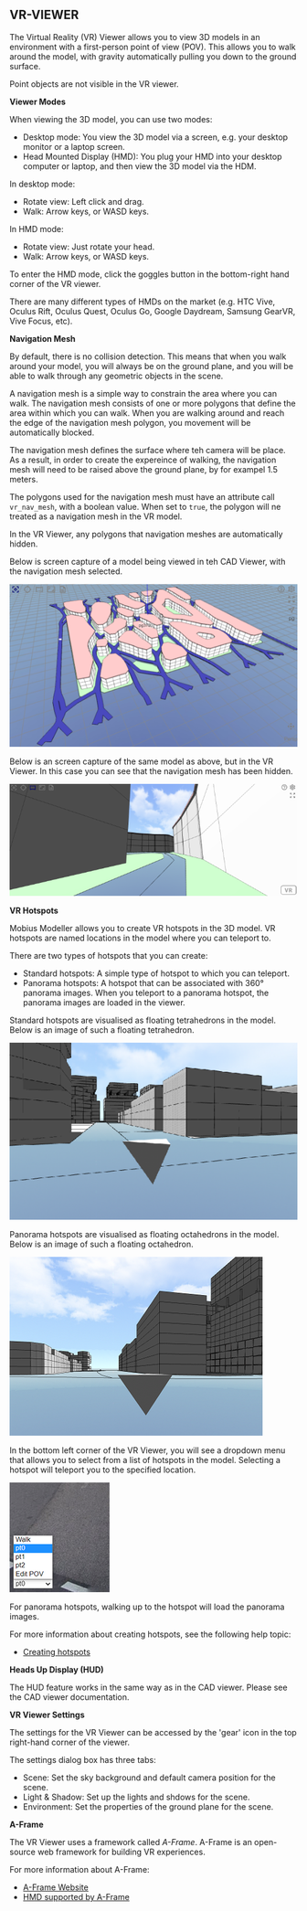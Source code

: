 ## VR-VIEWER  
  
The Virtual Reality (VR) Viewer allows you to view 3D models in an environment with a first-person
point of view (POV). This allows you to walk around the model, with gravity automatically pulling
you down to the ground surface.

Point objects are not visible in the VR viewer.

**Viewer Modes**

When viewing the 3D model, you can use two modes:
* Desktop mode: You view the 3D model via a screen, e.g. your desktop monitor or a laptop screen.
* Head Mounted Display (HMD): You plug your HMD into your desktop computer or laptop, and then view
  the 3D model via the HDM.

In desktop mode:
* Rotate view: Left click and drag.
* Walk: Arrow keys, or WASD keys.

In HMD mode:
* Rotate view: Just rotate your head.
* Walk: Arrow keys, or WASD keys.

To enter the HMD mode, click the goggles button in the bottom-right hand corner of the VR viewer.

There are many different types of HMDs on the market (e.g. HTC Vive, Oculus Rift, Oculus Quest,
Oculus Go, Google Daydream, Samsung GearVR, Vive Focus, etc).

**Navigation Mesh**

By default, there is no collision detection. This means that when you walk around your model, you
will always be on the ground plane, and you will be able to walk through any geometric objects in
the scene. 

A navigation mesh is a simple way to constrain the area where you can walk. The navigation mesh
consists of one or more polygons that define the area within which you can walk. When you are
walking around and reach the edge of the navigation mesh polygon, you movement will be automatically
blocked.

The navigation mesh defines the surface where teh camera will be place. As a result, in order to
create the expereince of walking, the navigation mesh will need to be raised above the ground plane,
by for exampel 1.5 meters.

The polygons used for the navigation mesh must have an attribute call `vr_nav_mesh`, with a boolean
value. When set to `true`, the polygon will ne treated as a navigation mesh in the VR model.

In the VR Viewer, any polygons that navigation meshes are automatically hidden. 

Below is screen capture of a model being viewed in teh CAD Viewer, with the navigation mesh
selected.

![A navigation mesh in the CAD viewer.](assets/typedoc-json/docVW/imgs/viewer_vr_nav_mesh_in_cadv.png)

Below is an screen capture of the same model as above, but in the VR Viewer. In this case you can
see that the navigation mesh has been hidden. 

![A model with a navigation mesh, in the VR Viewer.](assets/typedoc-json/docVW/imgs/viewer_vr_nav_mesh_in_vrv.png)

**VR Hotspots**

Mobius Modeller allows you to create VR hotspots in the 3D model. VR hotspots are named locations in
the model where you can teleport to. 

There are two types of hotspots that you can create:
* Standard hotspots: A simple type of hotspot to which you can teleport.
* Panorama hotspots: A hotspot that can be associated with 360° panorama images. When you teleport
  to a panorama hotspot, the panorama images are loaded in the viewer. 

Standard hotspots are visualised as floating tetrahedrons in the model. Below is an
image of such a floating tetrahedron.

![A 3D Icon for a standard hotspot](assets/typedoc-json/docVW/imgs/viewer_vr_standard_hotspot.png)

Panorama hotspots are visualised as floating octahedrons in the model. Below is
an image of such a floating octahedron.

![A 3D Icon for a VR Panorama Hotspot](assets/typedoc-json/docVW/imgs/viewer_vr_panorama_hotspot.png)

In the bottom left corner of the VR Viewer, you will see a dropdown menu that allows you to select
from a list of hotspots in the model. Selecting a hotspot will teleport you to the specified
location.

![Dropdown Hotspot Selector](assets/typedoc-json/docVW/imgs/viewer_vr_hotspot_dropdown.png)

For panorama hotspots, walking up to the hotspot will load the panorama images.

For more information about creating hotspots, see the following help topic:
* [Creating hotspots](https://mobius-08.design-automation.net/gallery?defaultViewer=doc&docSection=VW.vr-viewer-panoramas)


**Heads Up Display (HUD)**

The HUD feature works in the same way as in the CAD viewer. Please see the CAD viewer documentation.

**VR Viewer Settings**

The settings for the VR Viewer can be accessed by the 'gear' icon in the top right-hand corner of
the viewer.

The settings dialog box has three tabs:
* Scene: Set the sky background and default camera position for the scene.
* Light & Shadow: Set up the lights and shdows for the scene.
* Environment: Set the properties of the ground plane for the scene.

**A-Frame**

The VR Viewer uses a framework called _A-Frame_. A-Frame is an open-source web framework for 
building VR experiences.

For more information about A-Frame:
* [A-Frame Website](https://aframe.io/)
* [HMD supported by A-Frame](https://aframe.io/docs/1.2.0/introduction/vr-headsets-and-webvr-browsers.html#which-vr-headsets-does-a-frame-support)